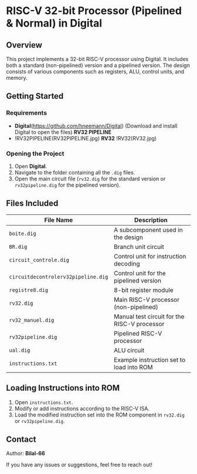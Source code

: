 # RISC-V 32-bit Processor (Pipelined & Normal) in Digital

## Overview
This project implements a 32-bit RISC-V processor using Digital. It includes both a standard (non-pipelined) version and a pipelined version. The design consists of various components such as registers, ALU, control units, and memory.

## Getting Started
### Requirements
- **Digital**(https://github.com/hneemann/Digital) (Download and install Digital to open the files)
**RV32 PIPELINE**
- !RV32PIPELINE(RV32PIPELINE.jpg)
**RV32**
  !RV32(RV32.jpg)
### Opening the Project
1. Open **Digital**.
2. Navigate to the folder containing all the `.dig` files.
3. Open the main circuit file (`rv32.dig` for the standard version or `rv32pipeline.dig` for the pipelined version).

## Files Included
| File Name                    | Description |
|------------------------------|-------------|
| `boite.dig`                  | A subcomponent used in the design |
| `BR.dig`                     | Branch unit circuit |
| `circuit_controle.dig`       | Control unit for instruction decoding |
| `circuitdecontrolerv32pipeline.dig` | Control unit for the pipelined version |
| `registre8.dig`              | 8-bit register module |
| `rv32.dig`                   | Main RISC-V processor (non-pipelined) |
| `rv32_manuel.dig`            | Manual test circuit for the RISC-V processor |
| `rv32pipeline.dig`           | Pipelined RISC-V processor |
| `ual.dig`                    | ALU circuit |
| `instructions.txt`           | Example instruction set to load into ROM |

## Loading Instructions into ROM
1. Open `instructions.txt`.
2. Modify or add instructions according to the RISC-V ISA.
3. Load the modified instruction set into the ROM component in `rv32.dig` or `rv32pipeline.dig`.

## Contact
Author: **Bilal-66**

If you have any issues or suggestions, feel free to reach out!

